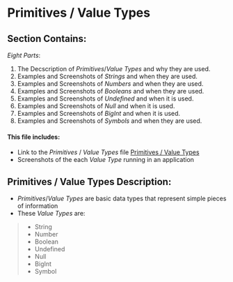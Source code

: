 # Primitives / Value Types

## Section Contains:

*Eight Parts*:

1. The Decscription of *Primitives*/*Value Types* and why they are used.
2. Examples and Screenshots of *Strings* and when they are used. 
3. Examples and Screenshots of *Numbers* and when they are used.
4. Examples and Screenshots of *Booleans* and when they are used.
5. Examples and Screenshots of *Undefined* and when it is used.
6. Examples and Screenshots of *Null* and when it is used.
7. Examples and Screenshots of *BigInt* and when it is used.
8. Examples and Screenshots of *Symbols* and when they are used.

#### This file includes:

* Link to the *Primitives* / *Value Types* file [Primitives / Value Types](primitives_value_types_code/index.js "Primitives / Value Types file")
* Screenshots of the each *Value Type* running in an application

## Primitives / Value Types Description:

* *Primitives*/*Value Types* are basic data types that represent simple pieces of information
* These *Value Types* are:
> * String
> * Number
> * Boolean
> * Undefined
> * Null
> * BigInt
> * Symbol


